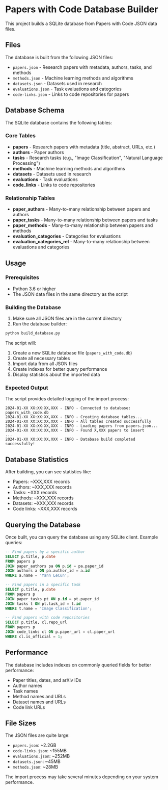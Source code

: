 # Papers with Code Database Builder

This project builds a SQLite database from Papers with Code JSON data files.

## Files

The database is built from the following JSON files:
- `papers.json` - Research papers with metadata, authors, tasks, and methods
- `methods.json` - Machine learning methods and algorithms
- `datasets.json` - Datasets used in research
- `evaluations.json` - Task evaluations and categories
- `code-links.json` - Links to code repositories for papers

## Database Schema

The SQLite database contains the following tables:

### Core Tables
- **papers** - Research papers with metadata (title, abstract, URLs, etc.)
- **authors** - Paper authors
- **tasks** - Research tasks (e.g., "Image Classification", "Natural Language Processing")
- **methods** - Machine learning methods and algorithms
- **datasets** - Datasets used in research
- **evaluations** - Task evaluations
- **code_links** - Links to code repositories

### Relationship Tables
- **paper_authors** - Many-to-many relationship between papers and authors
- **paper_tasks** - Many-to-many relationship between papers and tasks
- **paper_methods** - Many-to-many relationship between papers and methods
- **evaluation_categories** - Categories for evaluations
- **evaluation_categories_rel** - Many-to-many relationship between evaluations and categories

## Usage

### Prerequisites
- Python 3.6 or higher
- The JSON data files in the same directory as the script

### Building the Database

1. Make sure all JSON files are in the current directory
2. Run the database builder:

```bash
python build_database.py
```

The script will:
1. Create a new SQLite database file (`papers_with_code.db`)
2. Create all necessary tables
3. Import data from all JSON files
4. Create indexes for better query performance
5. Display statistics about the imported data

### Expected Output

The script provides detailed logging of the import process:

```
2024-01-XX XX:XX:XX,XXX - INFO - Connected to database: papers_with_code.db
2024-01-XX XX:XX:XX,XXX - INFO - Creating database tables...
2024-01-XX XX:XX:XX,XXX - INFO - All tables created successfully
2024-01-XX XX:XX:XX,XXX - INFO - Loading papers from papers.json...
2024-01-XX XX:XX:XX,XXX - INFO - Found X,XXX papers to insert
...
2024-01-XX XX:XX:XX,XXX - INFO - Database build completed successfully!
```

## Database Statistics

After building, you can see statistics like:
- Papers: ~XXX,XXX records
- Authors: ~XXX,XXX records
- Tasks: ~XXX records
- Methods: ~XXX,XXX records
- Datasets: ~XXX,XXX records
- Code links: ~XXX,XXX records

## Querying the Database

Once built, you can query the database using any SQLite client. Example queries:

```sql
-- Find papers by a specific author
SELECT p.title, p.date 
FROM papers p 
JOIN paper_authors pa ON p.id = pa.paper_id 
JOIN authors a ON pa.author_id = a.id 
WHERE a.name = 'Yann LeCun';

-- Find papers in a specific task
SELECT p.title, p.date 
FROM papers p 
JOIN paper_tasks pt ON p.id = pt.paper_id 
JOIN tasks t ON pt.task_id = t.id 
WHERE t.name = 'Image Classification';

-- Find papers with code repositories
SELECT p.title, cl.repo_url 
FROM papers p 
JOIN code_links cl ON p.paper_url = cl.paper_url 
WHERE cl.is_official = 1;
```

## Performance

The database includes indexes on commonly queried fields for better performance:
- Paper titles, dates, and arXiv IDs
- Author names
- Task names
- Method names and URLs
- Dataset names and URLs
- Code link URLs

## File Sizes

The JSON files are quite large:
- `papers.json`: ~2.2GB
- `code-links.json`: ~155MB
- `evaluations.json`: ~252MB
- `datasets.json`: ~45MB
- `methods.json`: ~28MB

The import process may take several minutes depending on your system performance. 